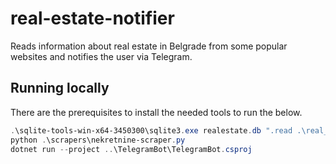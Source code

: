 # real-estate-notifier
Reads information about real estate in Belgrade from some popular websites and notifies the user via Telegram.

## Running locally

There are the prerequisites to install the needed tools to run the below.

```powershell
.\sqlite-tools-win-x64-3450300\sqlite3.exe realestate.db ".read .\real_estate.sql"
python .\scrapers\nekretnine-scraper.py
dotnet run --project ..\TelegramBot\TelegramBot.csproj
```

